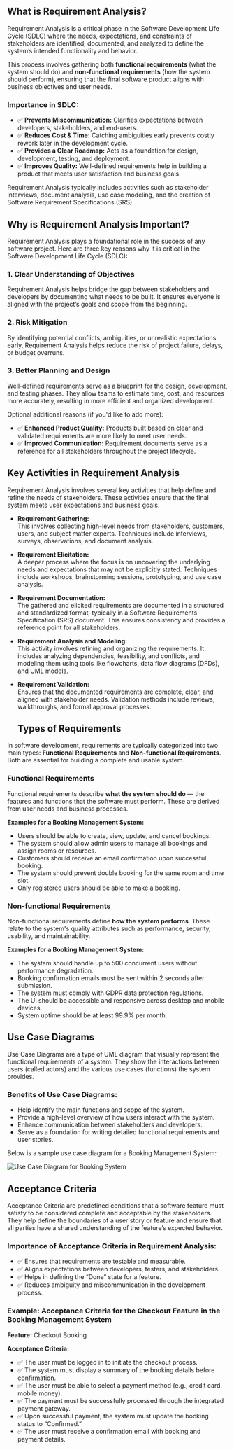 ## What is Requirement Analysis?

Requirement Analysis is a critical phase in the Software Development Life Cycle (SDLC) where the needs, expectations, and constraints of stakeholders are identified, documented, and analyzed to define the system’s intended functionality and behavior.

This process involves gathering both **functional requirements** (what the system should do) and **non-functional requirements** (how the system should perform), ensuring that the final software product aligns with business objectives and user needs.

### Importance in SDLC:
- ✅ **Prevents Miscommunication:** Clarifies expectations between developers, stakeholders, and end-users.
- ✅ **Reduces Cost & Time:** Catching ambiguities early prevents costly rework later in the development cycle.
- ✅ **Provides a Clear Roadmap:** Acts as a foundation for design, development, testing, and deployment.
- ✅ **Improves Quality:** Well-defined requirements help in building a product that meets user satisfaction and business goals.

Requirement Analysis typically includes activities such as stakeholder interviews, document analysis, use case modeling, and the creation of Software Requirement Specifications (SRS).


## Why is Requirement Analysis Important?

Requirement Analysis plays a foundational role in the success of any software project. Here are three key reasons why it is critical in the Software Development Life Cycle (SDLC):

### 1. Clear Understanding of Objectives
Requirement Analysis helps bridge the gap between stakeholders and developers by documenting what needs to be built. It ensures everyone is aligned with the project’s goals and scope from the beginning.

### 2. Risk Mitigation
By identifying potential conflicts, ambiguities, or unrealistic expectations early, Requirement Analysis helps reduce the risk of project failure, delays, or budget overruns.

### 3. Better Planning and Design
Well-defined requirements serve as a blueprint for the design, development, and testing phases. They allow teams to estimate time, cost, and resources more accurately, resulting in more efficient and organized development.

Optional additional reasons (if you'd like to add more):
- ✅ **Enhanced Product Quality:** Products built based on clear and validated requirements are more likely to meet user needs.
- ✅ **Improved Communication:** Requirement documents serve as a reference for all stakeholders throughout the project lifecycle.


## Key Activities in Requirement Analysis

Requirement Analysis involves several key activities that help define and refine the needs of stakeholders. These activities ensure that the final system meets user expectations and business goals.

- **Requirement Gathering:**  
  This involves collecting high-level needs from stakeholders, customers, users, and subject matter experts. Techniques include interviews, surveys, observations, and document analysis.

- **Requirement Elicitation:**  
  A deeper process where the focus is on uncovering the underlying needs and expectations that may not be explicitly stated. Techniques include workshops, brainstorming sessions, prototyping, and use case analysis.

- **Requirement Documentation:**  
  The gathered and elicited requirements are documented in a structured and standardized format, typically in a Software Requirements Specification (SRS) document. This ensures consistency and provides a reference point for all stakeholders.

- **Requirement Analysis and Modeling:**  
  This activity involves refining and organizing the requirements. It includes analyzing dependencies, feasibility, and conflicts, and modeling them using tools like flowcharts, data flow diagrams (DFDs), and UML models.

- **Requirement Validation:**  
  Ensures that the documented requirements are complete, clear, and aligned with stakeholder needs. Validation methods include reviews, walkthroughs, and formal approval processes.


  ## Types of Requirements

In software development, requirements are typically categorized into two main types: **Functional Requirements** and **Non-functional Requirements**. Both are essential for building a complete and usable system.

### Functional Requirements

Functional requirements describe **what the system should do** — the features and functions that the software must perform. These are derived from user needs and business processes.

**Examples for a Booking Management System:**
- Users should be able to create, view, update, and cancel bookings.
- The system should allow admin users to manage all bookings and assign rooms or resources.
- Customers should receive an email confirmation upon successful booking.
- The system should prevent double booking for the same room and time slot.
- Only registered users should be able to make a booking.

### Non-functional Requirements

Non-functional requirements define **how the system performs**. These relate to the system's quality attributes such as performance, security, usability, and maintainability.

**Examples for a Booking Management System:**
- The system should handle up to 500 concurrent users without performance degradation.
- Booking confirmation emails must be sent within 2 seconds after submission.
- The system must comply with GDPR data protection regulations.
- The UI should be accessible and responsive across desktop and mobile devices.
- System uptime should be at least 99.9% per month.



## Use Case Diagrams

Use Case Diagrams are a type of UML diagram that visually represent the functional requirements of a system. They show the interactions between users (called actors) and the various use cases (functions) the system provides.

### Benefits of Use Case Diagrams:
- Help identify the main functions and scope of the system.
- Provide a high-level overview of how users interact with the system.
- Enhance communication between stakeholders and developers.
- Serve as a foundation for writing detailed functional requirements and user stories.

Below is a sample use case diagram for a Booking Management System:

![Use Case Diagram for Booking System](./alx-booking-uc.png)


## Acceptance Criteria

Acceptance Criteria are predefined conditions that a software feature must satisfy to be considered complete and acceptable by the stakeholders. They help define the boundaries of a user story or feature and ensure that all parties have a shared understanding of the feature’s expected behavior.

### Importance of Acceptance Criteria in Requirement Analysis:
- ✅ Ensures that requirements are testable and measurable.
- ✅ Aligns expectations between developers, testers, and stakeholders.
- ✅ Helps in defining the “Done” state for a feature.
- ✅ Reduces ambiguity and miscommunication in the development process.

### Example: Acceptance Criteria for the Checkout Feature in the Booking Management System

**Feature:** Checkout Booking

**Acceptance Criteria:**
- ✅ The user must be logged in to initiate the checkout process.
- ✅ The system must display a summary of the booking details before confirmation.
- ✅ The user must be able to select a payment method (e.g., credit card, mobile money).
- ✅ The payment must be successfully processed through the integrated payment gateway.
- ✅ Upon successful payment, the system must update the booking status to “Confirmed.”
- ✅ The user must receive a confirmation email with booking and payment details.





